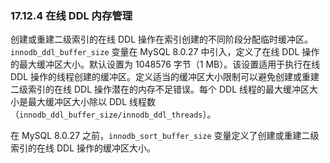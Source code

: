 ### 17.12.4 在线 DDL 内存管理

创建或重建二级索引的在线 DDL 操作在索引创建的不同阶段分配临时缓冲区。`innodb_ddl_buffer_size` 变量在 MySQL 8.0.27 中引入，定义了在线 DDL 操作的最大缓冲区大小。默认设置为 1048576 字节（1 MB）。该设置适用于执行在线 DDL 操作的线程创建的缓冲区。定义适当的缓冲区大小限制可以避免创建或重建二级索引的在线 DDL 操作潜在的内存不足错误。每个 DDL 线程的最大缓冲区大小是最大缓冲区大小除以 DDL 线程数（`innodb_ddl_buffer_size/innodb_ddl_threads`）。

在 MySQL 8.0.27 之前，`innodb_sort_buffer_size` 变量定义了创建或重建二级索引的在线 DDL 操作的缓冲区大小。